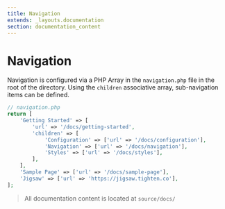 ```yaml
---
title: Navigation
extends: _layouts.documentation
section: documentation_content
---
```



# Navigation

Navigation is configured via a PHP Array in the `navigation.php` file in the root of the directory. Using the `children` associative array, sub-navigation items can be defined.

```php
// navigation.php
return [
    'Getting Started' => [
        'url' => '/docs/getting-started',
        'children' => [
            'Configuration' => ['url' => '/docs/configuration'],
            'Navigation' => ['url' => '/docs/navigation'],
            'Styles' => ['url' => '/docs/styles'],
        ],
    ],
    'Sample Page' => ['url' => '/docs/sample-page'],
    'Jigsaw' => ['url' => 'https://jigsaw.tighten.co'],
];
```
> All documentation content is located at `source/docs/`
